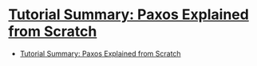 # [Tutorial Summary: Paxos Explained from Scratch](https://ux.uis.no/~meling/papers/2013-paxostutorial-opodis.pdf)

- [Tutorial Summary: Paxos Explained from Scratch](#tutorial-summary-paxos-explained-from-scratch)

